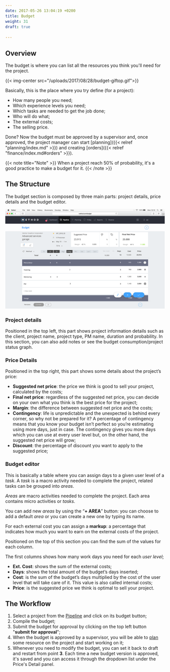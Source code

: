 ```yaml
---
date: 2017-05-26 13:04:19 +0200
title: Budget
weight: 31
draft: true

---
```

## Overview

The budget is where you can list all the resources you think you'll need for the project.

{{< img-center src="/uploads/2017/08/28/budget-giftop.gif">}}

Basically, this is the place where you try define (for a project):

* How many people you need;
* Which experience levels you need;
* Which tasks are needed to get the job done;
* Who will do what;
* The external costs;
* The selling price.

Done? Now the budget must be approved by a supervisor and, once approved, the project manager can start \[planning\]({{< relref "planning/index.md" >}}) and creating \[orders\]({{< relref "finance/index.md#orders" >}}).

{{< note title="Note" >}}
When a project reach 50% of probability, it's a good practice to make a budget for it.
{{< /note >}}

## The Structure

The budget section is composed by three main parts: project details, price details and the budget editor.

![](/uploads/2018/05/21/budget_mockup_desktop-1.png)

### **Project details**

Positioned in the top left, this part shows project information details such as the client, project name, project type, PM name, duration and probability. In this section, you can also add notes or see the budget consumption/project status graph.

### **Price Details**

Positioned in the top right, this part shows some details about the project’s price:

* **Suggested net price**: the price we think is good to sell your project, calculated by the costs;
* **Final net price**: regardless of the suggested net price, you can decide on your own what you think is the best price for the project;
* **Margin**: the difference between suggested net price and the costs;
* **Contingency**: life is unpredictable and the unexpected is behind every corner, so why not be prepared for it? A percentage of contingency means that you know your budget isn’t perfect so you’re estimating using more days, just in case. The contingency gives you more days which you can use at every user level but, on the other hand, the suggested net price will grow;
* **Discount**: the percentage of discount you want to apply to the suggested price;

### Budget editor

This is basically a table where you can assign days to a given user level of a _task_. A _task_ is a macro activity needed to complete the project, related tasks can be grouped into _areas_.

_Areas_ are macro activities needed to complete the project. Each area contains micro activities or _tasks_.

You can add new _areas_ by using the “**+ AREA**” button: you can choose to add a default _area_ or you can create a new one by typing its name.

For each external cost you can assign a **markup**: a percentage that indicates how much you want to earn on the external costs of the project.

Positioned on the top of this section you can find the sum of the values for each column.

The first columns shows how many work days you need for each _user level_;

* **Ext. Cost**: shows the sum of the external costs;
* **Days**: shows the total amount of the budget’s days inserted;
* **Cost**: is the sum of the budget’s days multiplied by the cost of the user level that will take care of it. This value is also called internal costs;
* **Price**: is the suggested price we think is optimal to sell your project.

## The Workflow

1. Select a project from the [Pipeline](/pipeline/index/) and click on its budget button;
2. Compile the budget;
3. Submit the budget for approval by clicking on the top left button "**submit for approval**";
4. When the budget is approved by a supervisor, you will be able to [plan](/planning/index/) some resource on the project and start working on it;
5. Whenever you need to modify the budget, you can set it back to draft and restart from point **3**. Each time a new budget version is approved, it's saved and you can access it through the dropdown list under the Price's Detail panel.